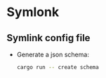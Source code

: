 # Symlonk

## Symlink config file

<!-- TODO: executable name -->
- Generate a json schema:
    ```bash
    cargo run -- create schema
    ```

<!-- ### Tokens -->
<!---->
<!-- ``` -->
<!-- NEWLINE := "\n" -->
<!-- EQ := "=" -->
<!-- PATH_SEPARATOR := ":" -->
<!-- HEADER_SEPARATOR := "---" -->
<!-- IDENTIFIER := (LETTER | "_") (LETTER | DIGIT | "_")* -->
<!-- FILE_NAME_CHAR := LETTER | DIGIT | "." | "_" | "-" -->
<!-- RELATIVE_PATH := FILE_NAME_CHAR (FILE_NAME_CHAR | "/")* -->
<!-- # ABSOLUTE_PATH := (FILE_NAME_CHAR | "/" )+ -->
<!-- EOF := EOF -->
<!-- `` -->
<!---->
<!-- - `"a"`: the literal string containing one 'a' character -->
<!-- - `P*`: repeat the pattern `P` 0 or more times -->
<!-- - `P+`: repeat the pattern `P` 1 or more times -->
<!-- - `(P)`: same as `P` -->
<!-- - `P | Q`: matches if either pattern `P` or `Q` matches -->
<!---->
<!-- ### Syntax -->
<!---->
<!-- ``` -->
<!-- Config := [Header NEWLINE] Declaration* -->
<!-- Header := HEADER_SEPARATOR NEWLINE HeaderSetting* HEADER_SEPARATOR NEWLINE -->
<!-- HeaderSetting := IDENTIFIER EQ IDENTIFIER NEWLINE -->
<!-- Declaration := RELATIVE_PATH PATH_SEPARATOR RELATIVE_PATH NEWLINE -->
<!-- ``` -->
<!---->
<!-- ### Header keys -->
<!---->
<!-- - `destination_dir`: prefix added to all created symlink paths (default: "~") -->
<!-- - `source_dir`: prefix added to symlink target paths (**required**) -->
